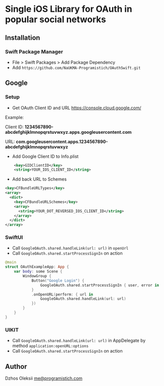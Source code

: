 # Single iOS Library for OAuth in popular social networks

## Installation

### Swift Package Manager

* File > Swift Packages > Add Package Dependency
* Add `https://github.com/NaUKMA-Programistich/OAuthSwift.git`

## Google

### Setup

* Get OAuth Client ID and URL https://console.cloud.google.com/

Example:

Client ID: **1234567890-abcdefghijklmnopqrstuvwxyz.apps.googleusercontent.com**

URL: **com.googleusercontent.apps.1234567890-abcdefghijklmnopqrstuvwxyz**

* Add Google Client ID to Info.plist
```xml
    <key>GIDClientID</key>
    <string>YOUR_IOS_CLIENT_ID</string>
```

* Add back URL to Schemes
```xml
<key>CFBundleURLTypes</key>
<array>
  <dict>
    <key>CFBundleURLSchemes</key>
    <array>
      <string>YOUR_DOT_REVERSED_IOS_CLIENT_ID</string>
    </array>
  </dict>
</array>

```

### SwiftUI

* Call `GoogleOAuth.shared.handleLink(url: url)` in `openUrl`
* Call `GoogleOAuth.shared.startProcessSignIn` on action

```swift
@main
struct OAuthExampleApp: App {
    var body: some Scene {
        WindowGroup {
            Button("Google Login") {
                GoogleOAuth.shared.startProcessSignIn { user, error in }
            }
            .onOpenURL(perform: { url in
                GoogleOAuth.shared.handleLink(url: url)
            })
        }
    }
}
```

### UIKIT

* Call `GoogleOAuth.shared.handleLink(url: url)` in AppDelegate by method `application:openURL:options`
* Call `GoogleOAuth.shared.startProcessSignIn` on action

## Author
Dzhos Oleksii me@programistich.com

